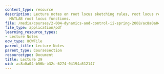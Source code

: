 ```yaml
---
content_type: resource
description: Lecture notes on root locus sketching rules, root locus refinement, and
  MATLAB root locus functions.
file: /media/courses/2-004-dynamics-and-control-ii-spring-2008/ac8a0a04b56bb32c627404194a512147_lecture_29.pdf
file_type: application/pdf
learning_resource_types:
- Lecture Notes
ocw_type: OCWFile
parent_title: Lecture Notes
parent_type: CourseSection
resourcetype: Document
title: Lecture 29
uid: ac8a0a04-b56b-b32c-6274-04194a512147
---
```

